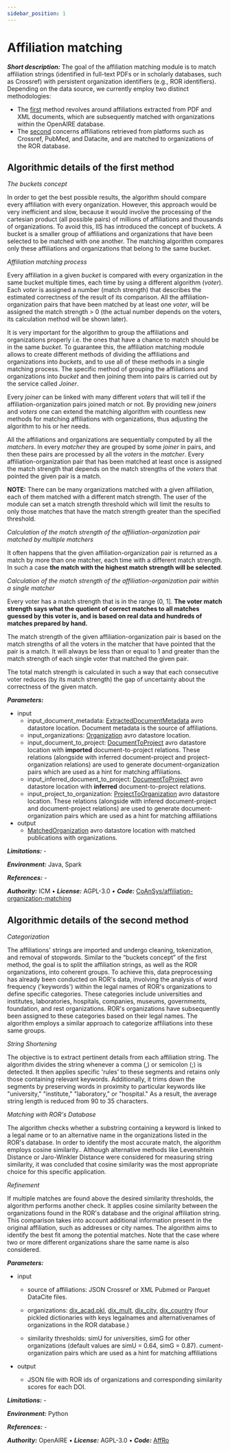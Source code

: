 ```yaml
---
sidebar_position: 1
---
```


# Affiliation matching

***Short description:***  The goal of the affiliation matching module is to match affiliation strings (identified in full-text PDFs or in scholarly databases, such as Crossref) with persistent organization identifiers (e.g., ROR identifiers). 
Depending on the data source, we currently employ two distinct methodologies:

- The [first](#algorithmic-details-of-the-first-method) method revolves around affiliations extracted from PDF and XML documents, which are subsequently matched with organizations within the OpenAIRE database.
- The [second](#algorithmic-details-of-the-second-method) concerns affiliations retrieved from platforms such as Crossref, PubMed, and Datacite, and are matched to organizations of the ROR database. 


## Algorithmic details of the first method

*The buckets concept*

In order to get the best possible results, the algorithm should compare every affiliation with every organization. However, this approach would be very inefficient and slow, because it would involve the processing of the cartesian product (all possible pairs) of millions of affiliations and thousands of organizations. To avoid this, IIS has introduced the concept of buckets. A bucket is a smaller group of affiliations and organizations that have been selected to be matched with one another. The matching algorithm compares only these affiliations and organizations that belong to the same bucket.

*Affiliation matching process*

Every affiliation in a given *bucket* is compared with every organization in the same bucket multiple times, each time by using a different algorithm (*voter*). Each *voter* is assigned a number (match strength) that describes the estimated correctness of the result of its comparison. All the affiliation-organization pairs that have been matched by at least one *voter*, will be assigned the match strength > 0 (the actual number depends on the voters, its calculation method will be shown later).

It is very important for the algorithm to group the affiliations and organizations properly i.e. the ones that have a chance to match should be in the same *bucket*. To guarantee this, the affiliation matching module allows to create different methods of dividing the affiliations and organizations into *buckets*, and to use all of these methods in a single matching process. The specific method of grouping the affiliations and organizations into *bucket* and then joining them into pairs is carried out by the service called *Joiner*.

Every *joiner* can be linked with many different *voters* that will tell if the affiliation-organization pairs joined match or not. By providing new *joiners* and *voters* one can extend the matching algorithm with countless new methods for matching affiliations with organizations, thus adjusting the algorithm to his or her needs.

All the affiliations and organizations are sequentially computed by all the *matchers*. In every *matcher* they are grouped by some *joiner* in pairs, and then these pairs are processed by all the *voters* in the *matcher*. Every affiliation-organization pair that has been matched at least once is assigned the match strength that depends on the match strengths of the *voters* that pointed the given pair is a match. 

**NOTE:** There can be many organizations matched with a given affiliation, each of them matched with a different match strength. The user of the module can set a match strength threshold which will limit the results to only those matches that have the match strength greater than the specified threshold.

*Calculation of the match strength of the affiliation-organization pair matched by multiple matchers*

It often happens that the given affiliation-organization pair is returned as a match by more than one matcher, each time with a different match strength. In such a case **the match with the highest match strength will be selected**.

*Calculation of the match strength of the affiliation-organization pair within a single matcher*

Every voter has a match strength that is in the range (0, 1]. **The voter match strength says what the quotient of correct matches to all matches guessed by this voter is, and is based on real data and hundreds of matches prepared by hand.**

The match strength of the given affiliation-organization pair is based on the match strengths of all the voters in the matcher that have pointed that the pair is a match. It will always be less than or equal to 1 and greater than the match strength of each single voter that matched the given pair.

The total match strength is calculated in such a way that each consecutive voter reduces (by its match strength) the gap of uncertainty about the correctness of the given match.

***Parameters:***

* input
	* input_document_metadata: [ExtractedDocumentMetadata](https://github.com/openaire/iis/blob/master/iis-schemas/src/main/avro/eu/dnetlib/iis/metadataextraction/ExtractedDocumentMetadata.avdl) avro datastore location. Document metadata is the source of affiliations.
	* input_organizations: [Organization](https://github.com/openaire/iis/blob/master/iis-schemas/src/main/avro/eu/dnetlib/iis/importer/Organization.avdl) avro datastore location. 
 	* input_document_to_project: [DocumentToProject](https://github.com/openaire/iis/blob/master/iis-schemas/src/main/avro/eu/dnetlib/iis/importer/DocumentToProject.avdl) avro datastore location with **imported** document-to-project relations. These relations (alongside with inferred document-project and project-organization relations) are used to generate document-organization pairs which are used as a hint for matching affiliations.
	* input_inferred_document_to_project: [DocumentToProject](https://github.com/openaire/iis/blob/master/iis-schemas/src/main/avro/eu/dnetlib/iis/referenceextraction/project/DocumentToProject.avdl) avro datastore location with **inferred** document-to-project relations. 
 	* input_project_to_organization: [ProjectToOrganization](https://github.com/openaire/iis/blob/master/iis-schemas/src/main/avro/eu/dnetlib/iis/importer/ProjectToOrganization.avdl) avro datastore location. These relations (alongside with infered document-project and document-project relations) are used to generate document-organization pairs which are used as a hint for matching affiliations
* output
	* [MatchedOrganization](https://github.com/openaire/iis/blob/master/iis-wf/iis-wf-affmatching/src/main/resources/eu/dnetlib/iis/wf/affmatching/model/MatchedOrganization.avdl) avro datastore location with matched publications with organizations.

***Limitations:*** -

***Environment:*** 
Java, Spark

***References:*** -

***Authority:*** ICM &bull; ***License:*** AGPL-3.0 &bull; ***Code:*** [CoAnSys/affiliation-organization-matching](https://github.com/CeON/CoAnSys/tree/master/affiliation-organization-matching)


## Algorithmic details of the second method

*Categorization*

The affiliations' strings are imported and undergo cleaning, tokenization, and removal of stopwords. Similar to the “buckets concept”  of the first method, the goal is to split the affiliation strings, as well as the ROR organizations, into coherent groups. To achieve this, data preprocessing has already been conducted on ROR's data, involving the analysis of word frequency ('keywords') within the legal names of ROR's organizations to define specific categories. These categories include universities and institutes, laboratories, hospitals, companies, museums, governments, foundation, and rest organizations. ROR's organizations have subsequently been assigned to these categories based on their legal names. The algorithm employs a similar approach to categorize affiliations into these same groups.

*String Shortening*

The objective is to extract pertinent details from each affiliation string. The algorithm divides the string whenever a comma (,) or semicolon (;) is detected. It then applies specific 'rules' to these segments and retains only those containing relevant keywords. Additionally, it trims down the segments by preserving words in proximity to particular keywords like "university," "institute," "laboratory," or "hospital." As a result, the average string length is reduced from 90 to 35 characters.

*Matching with ROR's Database*

The algorithm checks whether a substring containing a keyword is linked to a legal name or to an alternative name in the organizations listed in the ROR's database. In order to identify the most accurate match, the algorithm employs cosine similarity.. Although alternative methods like Levenshtein Distance or Jaro-Winkler Distance were considered for measuring string similarity, it was concluded that cosine similarity was the most appropriate choice for this specific application.

*Refinement*

If multiple matches are found above the desired similarity thresholds, the algorithm performs another check. It applies cosine similarity between the organizations found in the ROR's database and the original affiliation string. This comparison takes into account additional information present in the original affiliation, such as addresses or city names. The algorithm aims to identify the best fit among the potential matches. Note that the case where two or more different organizations share the same name is also considered.

***Parameters:***

* input
	* source of affiliations: JSON Crossref or XML Pubmed or Parquet DataCite files.

	* organizations: [dix_acad.pkl](https://github.com/openaire/affro/blob/main/dictionaries/dix_acad.pkl), [dix_mult](https://github.com/openaire/affro/blob/main/dictionaries/dix_mult.pkl), [dix_city](https://github.com/openaire/affro/blob/main/dictionaries/dix_city.pkl), [dix_country](https://github.com/openaire/affro/blob/main/dictionaries/dix_country.pkl)  (four pickled dictionaries with keys legalnames and alternativenames of organizations in the ROR database.)

	* similarity thresholds: simU for universities, simG for other organizations (default values are simU = 0.64, simG = 0.87).
    cument-organization pairs which are used as a hint for matching affiliations
    
* output
	* JSON file with ROR ids of organizations and corresponding similarity scores for each DOI.  
    
    
***Limitations:*** -

***Environment:*** 
Python

***References:*** -

***Authority:*** OpenAIRE &bull; ***License:*** AGPL-3.0   &bull; ***Code:*** [AffRo](https://github.com/openaire/affro)



